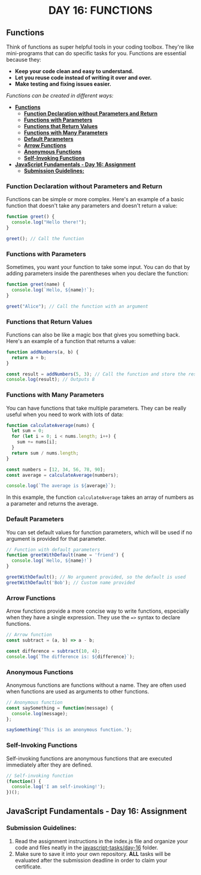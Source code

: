 **<h1 align="center">DAY 16: FUNCTIONS</h1>**

## **Functions**

Think of functions as super helpful tools in your coding toolbox. They're like mini-programs that can do specific tasks for you. Functions are essential because they:

- **Keep your code clean and easy to understand.**
- **Let you reuse code instead of writing it over and over.**
- **Make testing and fixing issues easier.**

*Functions can be created in different ways:*

- [**Functions**](#functions)
  - [**Function Declaration without Parameters and Return**](#function-declaration-without-parameters-and-return)
  - [**Functions with Parameters**](#functions-with-parameters)
  - [**Functions that Return Values**](#functions-that-return-values)
  - [**Functions with Many Parameters**](#functions-with-many-parameters)
  - [**Default Parameters**](#default-parameters)
  - [**Arrow Functions**](#arrow-functions)
  - [**Anonymous Functions**](#anonymous-functions)
  - [**Self-Invoking Functions**](#self-invoking-functions)
- [**JavaScript Fundamentals - Day 16: Assignment**](#javascript-fundamentals---day-16-assignment)
  - [**Submission Guidelines:**](#submission-guidelines)

### **Function Declaration without Parameters and Return**

Functions can be simple or more complex. Here's an example of a basic function that doesn't take any parameters and doesn't return a value:

```js
function greet() {
  console.log("Hello there!");
}

greet(); // Call the function
```

### **Functions with Parameters**

Sometimes, you want your function to take some input. You can do that by adding parameters inside the parentheses when you declare the function:

```js
function greet(name) {
  console.log(`Hello, ${name}!`);
}

greet("Alice"); // Call the function with an argument
```

### **Functions that Return Values**

Functions can also be like a magic box that gives you something back. Here's an example of a function that returns a value:

```js
function addNumbers(a, b) {
  return a + b;
}

const result = addNumbers(5, 3); // Call the function and store the result
console.log(result); // Outputs 8
```

### **Functions with Many Parameters**

You can have functions that take multiple parameters. They can be really useful when you need to work with lots of data:

```js
function calculateAverage(nums) {
  let sum = 0;
  for (let i = 0; i < nums.length; i++) {
    sum += nums[i];
  }
  return sum / nums.length;
}

const numbers = [12, 34, 56, 78, 90];
const average = calculateAverage(numbers);

console.log(`The average is ${average}`);
```

In this example, the function `calculateAverage` takes an array of numbers as a parameter and returns the average.

### **Default Parameters**

You can set default values for function parameters, which will be used if no argument is provided for that parameter.

```js
// Function with default parameters
function greetWithDefault(name = 'friend') {
  console.log(`Hello, ${name}!`)
}

greetWithDefault(); // No argument provided, so the default is used
greetWithDefault('Bob'); // Custom name provided
```

### **Arrow Functions**

Arrow functions provide a more concise way to write functions, especially when they have a single expression. They use the `=>` syntax to declare functions.

```js
// Arrow function
const subtract = (a, b) => a - b;

const difference = subtract(10, 4);
console.log(`The difference is: ${difference}`);
```

### **Anonymous Functions**

Anonymous functions are functions without a name. They are often used when functions are used as arguments to other functions.

```js
// Anonymous function
const saySomething = function(message) {
  console.log(message);
};

saySomething('This is an anonymous function.');
```

### **Self-Invoking Functions**

Self-invoking functions are anonymous functions that are executed immediately after they are defined.

```js
// Self-invoking function
(function() {
  console.log('I am self-invoking!');
})();
```
## **JavaScript Fundamentals - Day 16: Assignment**

### **Submission Guidelines:**
1. Read the assignment instructions in the index.js file and organize your code and files neatly in the [javascript-tasks/day-16](../javascript-tasks/day-16/) folder.
2. Make sure to save it into your own repository. **ALL** tasks will be evaluated after the submission deadline in order to claim your certificate.
